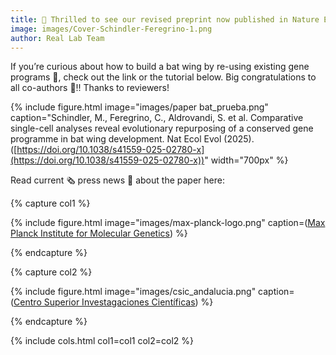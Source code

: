 ```yaml
---
title: 🎉 Thrilled to see our revised preprint now published in Nature Ecology & Evolution! 🎉
image: images/Cover-Schindler-Feregrino-1.png
author: Real Lab Team
---
```


If you’re curious about how to build a bat wing by re-using existing gene programs 🧬, check out the link or the tutorial below. Big congratulations to all co-authors 💜!! Thanks to reviewers!

{%
  include figure.html
  image="images/paper bat_prueba.png"
  caption="Schindler, M., Feregrino, C., Aldrovandi, S. et al. Comparative single-cell analyses reveal evolutionary repurposing of a conserved gene programme in bat wing development. Nat Ecol Evol (2025). ([https://doi.org/10.1038/s41559-025-02780-x](https://doi.org/10.1038/s41559-025-02780-x))"
  width="700px"
%}

Read current 🗞️ press news 📰 about the paper here:

{% capture col1 %}

{% include figure.html image="images/max-planck-logo.png" caption=([Max Planck Institute for Molecular Genetics](https://www.molgen.mpg.de/news-2025-flying-with-hands)) %}

{% endcapture %}

{% capture col2 %}

{% include figure.html image="images/csic_andalucia.png" caption=([Centro Superior Investagaciones Científicas](https://delegacion.andalucia.csic.es/un-estudio-revela-que-las-alas-de-los-murcielagos-se-forman-reutilizando-programas-geneticos-ya-existentes/)) %}

{% endcapture %}

{% include cols.html col1=col1 col2=col2 %}

